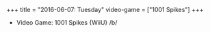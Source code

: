 +++
title = "2016-06-07: Tuesday"
video-game = ["1001 Spikes"]
+++


* Video Game: 1001 Spikes {WiiU} /b/
